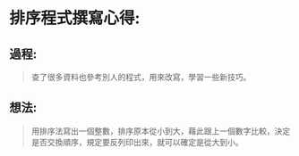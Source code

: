 #  排序程式撰寫心得:
##  過程:
>查了很多資料也參考別人的程式，用來改寫，學習一些新技巧。
## 想法:
>用排序法寫出一個整數，排序原本從小到大，藉此跟上一個數字比較，決定是否交換順序，規定要反列印出來，就可以確定是從大到小。
